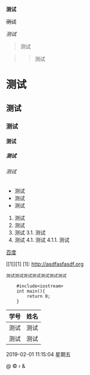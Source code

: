 **测试**

~~测试~~

*测试*

> 测试

>> 测试

# 测试
## 测试
### 测试
#### 测试
##### 测试
###### 测试

- 测试
- 测试
- 测试

1. 测试
2. 测试
3. 测试
3.1. 测试
4. 测试
4.1. 测试
4.1.1. 测试

[百度](http://asdf.com)

[[1]][1]
[1]: http://asdfasfasdf.org

`测试测试测试测试测试测试测试`

```
    #include<iostream>
    int main(){
    	return 0;
    }
```

| 学号  | 姓名  |
| ------------ | ------------ |
| 测试  | 测试  |
|  测试 |  测试 |

2019-02-01 11:15:04 星期五

&#64;
&copy;
&rsaquo;
&amp;